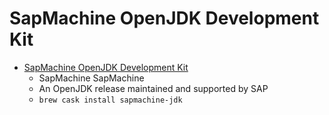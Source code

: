 # SapMachine OpenJDK Development Kit
- [SapMachine OpenJDK Development Kit](https://sapmachine.io/)
  -  SapMachine SapMachine
  - An OpenJDK release maintained and supported by SAP
  - `brew cask install sapmachine-jdk`
